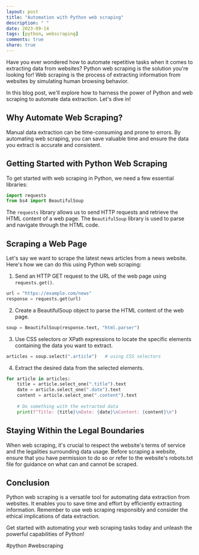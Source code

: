 ```yaml
---
layout: post
title: "Automation with Python web scraping"
description: " "
date: 2023-09-14
tags: [python, webscraping]
comments: true
share: true
---
```


Have you ever wondered how to automate repetitive tasks when it comes to extracting data from websites? Python web scraping is the solution you're looking for! Web scraping is the process of extracting information from websites by simulating human browsing behavior.

In this blog post, we'll explore how to harness the power of Python and web scraping to automate data extraction. Let's dive in!

## Why Automate Web Scraping?
Manual data extraction can be time-consuming and prone to errors. By automating web scraping, you can save valuable time and ensure the data you extract is accurate and consistent.


## Getting Started with Python Web Scraping
To get started with web scraping in Python, we need a few essential libraries:
```python
import requests
from bs4 import BeautifulSoup
```

The `requests` library allows us to send HTTP requests and retrieve the HTML content of a web page. The `BeautifulSoup` library is used to parse and navigate through the HTML code.

## Scraping a Web Page
Let's say we want to scrape the latest news articles from a news website. Here's how we can do this using Python web scraping:

1. Send an HTTP GET request to the URL of the web page using `requests.get()`.

```python
url = "https://example.com/news"
response = requests.get(url)
```

2. Create a BeautifulSoup object to parse the HTML content of the web page.

```python
soup = BeautifulSoup(response.text, "html.parser")
```

3. Use CSS selectors or XPath expressions to locate the specific elements containing the data you want to extract.

```python
articles = soup.select(".article")   # using CSS selectors
```

4. Extract the desired data from the selected elements.

```python
for article in articles:
    title = article.select_one(".title").text
    date = article.select_one(".date").text
    content = article.select_one(".content").text
    
    # Do something with the extracted data
    print(f"Title: {title}\nDate: {date}\nContent: {content}\n")
```

## Staying Within the Legal Boundaries
When web scraping, it's crucial to respect the website's terms of service and the legalities surrounding data usage. Before scraping a website, ensure that you have permission to do so or refer to the website's robots.txt file for guidance on what can and cannot be scraped.

## Conclusion
Python web scraping is a versatile tool for automating data extraction from websites. It enables you to save time and effort by efficiently extracting information. Remember to use web scraping responsibly and consider the ethical implications of data extraction.

Get started with automating your web scraping tasks today and unleash the powerful capabilities of Python!

#python #webscraping